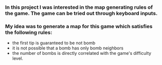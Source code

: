 ### In this project I was interested in the map generating rules of the game. The game can be tried out through keyboard inputs.
### My idea was to generate a map for this game which satisfies the following rules:
- the first tip is guaranteed to be not bomb
- it is not possible that a bomb has only bomb neighbors
- the number of bombs is directly correlated with the game's difficulty level. 
